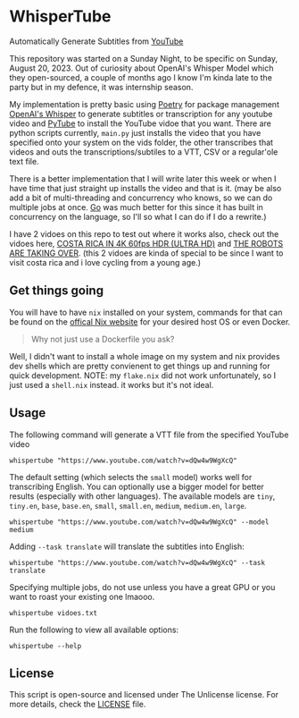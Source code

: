 # WhisperTube
Automatically Generate Subtitles from [YouTube](https://youtube.com)

This repository was started on a Sunday Night, to be specific on Sunday, August 20, 2023. Out of curiosity about OpenAI's Whisper Model which they open-sourced, a couple of months ago I know I'm kinda late to the party but in my defence, it was internship season. 

My implementation is pretty basic using [Poetry](https://python-poetry.org/) for package management [OpenAI's Whisper](https://openai.com/blog/whisper) to generate subtitles or transcription for any youtube video and [PyTube](https://pytube.io/en/latest/) to install the YouTube vidoe that you want. There are python scripts currently, `main.py` just installs the video that you have specified onto your system on the vids folder, the other transcribes that videos and outs the transcriptions/subtiles to a VTT, CSV or a regular'ole text file. 

There is a better implementation that I will write later this week or when I have time that just straight up installs the video and that is it. (may be also add a bit of multi-threading and concurrency who knows, so we can do multiple jobs at once. [Go](https://go.dev) was much better for this since it has built in concurrency on the language, so I'll so what I can do if I do a rewrite.)

I have 2 vidoes on this repo to test out where it works also, check out the vidoes here, [COSTA RICA IN 4K 60fps HDR (ULTRA HD)](https://www.youtube.com/watch?v=LXb3EKWsInQ) and [THE ROBOTS ARE TAKING OVER](https://www.youtube.com/watch?v=bv-7vhJtm84). (this 2 vidoes are kinda of special to be since I want to visit costa rica and i love cycling from a young age.)

## Get things going
You will have to have `nix` installed on your system, commands for that can be found on the [offical Nix website](https://nixos.org/download.html) for your desired host OS or even Docker.

> Why not just use a Dockerfile you ask?
 
Well, I didn't want to install a whole image on my system and nix provides dev shells which are pretty convienent to get things up and running for quick development.
NOTE: my `flake.nix` did not work unfortunately, so I just used a `shell.nix` instead. it works but it's not ideal.

## Usage

The following command will generate a VTT file from the specified YouTube video

    whispertube "https://www.youtube.com/watch?v=dQw4w9WgXcQ"

The default setting (which selects the `small` model) works well for transcribing English. You can optionally use a bigger model for better results (especially with other languages). The available models are `tiny`, `tiny.en`, `base`, `base.en`, `small`, `small.en`, `medium`, `medium.en`, `large`.

    whispertube "https://www.youtube.com/watch?v=dQw4w9WgXcQ" --model medium

Adding `--task translate` will translate the subtitles into English:

    whispertube "https://www.youtube.com/watch?v=dQw4w9WgXcQ" --task translate

Specifying multiple jobs, do not use unless you have a great GPU or you want to roast your existing one lmaooo.

    whispertube vidoes.txt

Run the following to view all available options:

    whispertube --help

## License

This script is open-source and licensed under The Unlicense license. For more details, check the [LICENSE](LICENSE) file.